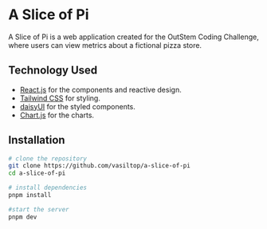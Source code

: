 # A Slice of Pi

A Slice of Pi is a web application created for the OutStem Coding Challenge, where users can view metrics about a fictional pizza store.

## Technology Used

- [React.js](https://react.dev/) for the components and reactive design.
- [Tailwind CSS](https://tailwindcss.com/) for styling.
- [daisyUI](https://daisyui.com/) for the styled components.
- [Chart.js](https://www.chartjs.org/) for the charts.

## Installation

```bash
# clone the repository
git clone https://github.com/vasiltop/a-slice-of-pi
cd a-slice-of-pi

# install dependencies
pnpm install

#start the server
pnpm dev
```
